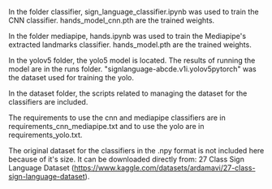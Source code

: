 In the folder classifier, sign_language_classifier.ipynb was used to train the CNN classifier. hands_model_cnn.pth are the trained weights.

  
In the folder mediapipe, hands.ipynb was used to train the Mediapipe's extracted landmarks classifier. hands_model.pth are the trained weights.

  
In the yolov5 folder, the yolo5 model is located. The results of running the model are in the runs folder. "signlanguage-abcde.v1i.yolov5pytorch" was the dataset used for training the yolo.

  
In the dataset folder, the scripts related to managing the dataset for the classifiers are included.


The requirements to use the cnn and mediapipe classifiers are in requirements_cnn_mediapipe.txt and to use the yolo are in requirements_yolo.txt.


The original dataset for the classifiers in the .npy format is not included here because of it's size. It can be downloaded directly from: 27 Class Sign Language Dataset (https://www.kaggle.com/datasets/ardamavi/27-class-sign-language-dataset).

